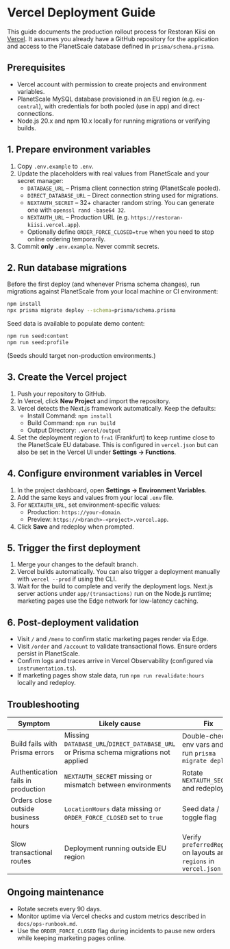 # Vercel Deployment Guide

This guide documents the production rollout process for Restoran Kiisi on [Vercel](https://vercel.com/). It assumes you already have a GitHub repository for the application and access to the PlanetScale database defined in `prisma/schema.prisma`.

## Prerequisites

- Vercel account with permission to create projects and environment variables.
- PlanetScale MySQL database provisioned in an EU region (e.g. `eu-central`), with credentials for both pooled (use in app) and direct connections.
- Node.js 20.x and npm 10.x locally for running migrations or verifying builds.

## 1. Prepare environment variables

1. Copy `.env.example` to `.env`.
2. Update the placeholders with real values from PlanetScale and your secret manager:
   - `DATABASE_URL` – Prisma client connection string (PlanetScale pooled).
   - `DIRECT_DATABASE_URL` – Direct connection string used for migrations.
   - `NEXTAUTH_SECRET` – 32+ character random string. You can generate one with `openssl rand -base64 32`.
   - `NEXTAUTH_URL` – Production URL (e.g. `https://restoran-kiisi.vercel.app`).
   - Optionally define `ORDER_FORCE_CLOSED=true` when you need to stop online ordering temporarily.
3. Commit **only** `.env.example`. Never commit secrets.

## 2. Run database migrations

Before the first deploy (and whenever Prisma schema changes), run migrations against PlanetScale from your local machine or CI environment:

```bash
npm install
npx prisma migrate deploy --schema=prisma/schema.prisma
```

Seed data is available to populate demo content:

```bash
npm run seed:content
npm run seed:profile
```

(Seeds should target non-production environments.)

## 3. Create the Vercel project

1. Push your repository to GitHub.
2. In Vercel, click **New Project** and import the repository.
3. Vercel detects the Next.js framework automatically. Keep the defaults:
   - Install Command: `npm install`
   - Build Command: `npm run build`
   - Output Directory: `.vercel/output`
4. Set the deployment region to `fra1` (Frankfurt) to keep runtime close to the PlanetScale EU database. This is configured in `vercel.json` but can also be set in the Vercel UI under **Settings → Functions**.

## 4. Configure environment variables in Vercel

1. In the project dashboard, open **Settings → Environment Variables**.
2. Add the same keys and values from your local `.env` file.
3. For `NEXTAUTH_URL`, set environment-specific values:
   - Production: `https://your-domain`.
   - Preview: `https://<branch>-<project>.vercel.app`.
4. Click **Save** and redeploy when prompted.

## 5. Trigger the first deployment

1. Merge your changes to the default branch.
2. Vercel builds automatically. You can also trigger a deployment manually with `vercel --prod` if using the CLI.
3. Wait for the build to complete and verify the deployment logs. Next.js server actions under `app/(transactions)` run on the Node.js runtime; marketing pages use the Edge network for low-latency caching.

## 6. Post-deployment validation

- Visit `/` and `/menu` to confirm static marketing pages render via Edge.
- Visit `/order` and `/account` to validate transactional flows. Ensure orders persist in PlanetScale.
- Confirm logs and traces arrive in Vercel Observability (configured via `instrumentation.ts`).
- If marketing pages show stale data, run `npm run revalidate:hours` locally and redeploy.

## Troubleshooting

| Symptom | Likely cause | Fix |
| --- | --- | --- |
| Build fails with Prisma errors | Missing `DATABASE_URL`/`DIRECT_DATABASE_URL` or Prisma schema migrations not applied | Double-check env vars and run `prisma migrate deploy` |
| Authentication fails in production | `NEXTAUTH_SECRET` missing or mismatch between environments | Rotate `NEXTAUTH_SECRET` and redeploy |
| Orders close outside business hours | `LocationHours` data missing or `ORDER_FORCE_CLOSED` set to `true` | Seed data / toggle flag |
| Slow transactional routes | Deployment running outside EU region | Verify `preferredRegion` on layouts and `regions` in `vercel.json` |

## Ongoing maintenance

- Rotate secrets every 90 days.
- Monitor uptime via Vercel checks and custom metrics described in `docs/ops-runbook.md`.
- Use the `ORDER_FORCE_CLOSED` flag during incidents to pause new orders while keeping marketing pages online.
